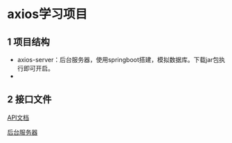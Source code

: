 # axios学习项目

## 1 项目结构

- axios-server：后台服务器，使用springboot搭建，模拟数据库。下载jar包执行即可开启。
- 



## 2 接口文件

[API文档](https://github.com/tanyiqu/study-axios/blob/main/doc/API%E6%96%87%E6%A1%A3.md)

[后台服务器](https://github.com/tanyiqu/study-axios/releases)